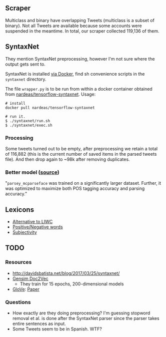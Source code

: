 
## Scraper
Multiclass and binary have overlapping Tweets (multiclass is a subset of binary). Not all Tweets
are available because some accounts were suspended in the meantime. In total, our scraper collected
119,136 of them.


## SyntaxNet
They mention SyntaxNet preprocessing, however I'm not sure where the output gets sent to.

SyntaxNet is installed [via Docker](
https://github.com/tensorflow/models/blob/master/research/syntaxnet/g3doc/CLOUD.md), find sh
convenience scripts in the `syntaxnet` directory.

The file `wrapper.py` is to be run from within a docker container obtained from
[nardeas/tensorflow-syntaxnet](https://github.com/nardeas/tensorflow-syntaxnet). Usage:

```
# install
docker pull nardeas/tensorflow-syntaxnet

# run it.
$ ./syntaxnet/run.sh
$ ./syntaxnet/exec.sh
```

### Processing
Some tweets turned out to be empty, after preprocessing we retain a total of 116,882 (this is the
current number of saved items in the parsed tweets file). And then drop again to ~98k after
removing duplicates.

### Better model ([source](https://github.com/tensorflow/models/issues/1347))
"`parsey_mcparseface` was trained on a significantly larger dataset. Further, it was optimized to
maximize both POS tagging accuracy and parsing accuracy."


## Lexicons
* [Alternative to LIWC](https://www.quora.com/What-is-an-alternative-to-LIWC-software)
* [Positive/Negative words](https://www.quora.com/Is-there-a-downloadable-database-of-positive-and-negative-words)
* [Subjectivity](http://mpqa.cs.pitt.edu/#subj_lexicon)

## TODO

### Resources
* http://davidsbatista.net/blog/2017/03/25/syntaxnet/
* [Gensim Doc2Vec](
https://github.com/RaRe-Technologies/gensim/blob/develop/docs/notebooks/doc2vec-lee.ipynb)
  * They train for 15 epochs, 200-dimensional models
* [GloVe](https://nlp.stanford.edu/projects/glove/): [Paper](https://nlp.stanford.edu/pubs/glove.pdf)

### Questions
* How exactly are they doing preprocessing? I'm guessing stopword removal et al. is done after the
SyntaxNet parser since the parser takes entire sentences as input.
* Some Tweets seem to be in Spanish. WTF?

